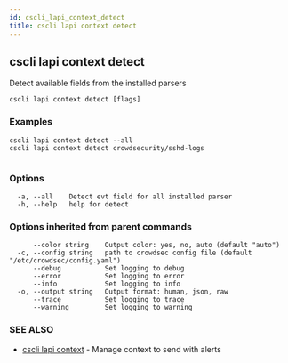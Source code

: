 ```yaml
---
id: cscli_lapi_context_detect
title: cscli lapi context detect
---
```

## cscli lapi context detect

Detect available fields from the installed parsers

```
cscli lapi context detect [flags]
```

### Examples

```
cscli lapi context detect --all
cscli lapi context detect crowdsecurity/sshd-logs
		
```

### Options

```
  -a, --all    Detect evt field for all installed parser
  -h, --help   help for detect
```

### Options inherited from parent commands

```
      --color string    Output color: yes, no, auto (default "auto")
  -c, --config string   path to crowdsec config file (default "/etc/crowdsec/config.yaml")
      --debug           Set logging to debug
      --error           Set logging to error
      --info            Set logging to info
  -o, --output string   Output format: human, json, raw
      --trace           Set logging to trace
      --warning         Set logging to warning
```

### SEE ALSO

* [cscli lapi context](/cscli/cscli_lapi_context.md)	 - Manage context to send with alerts


